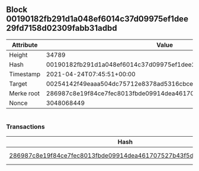 ## Block 00190182fb291d1a048ef6014c37d09975ef1dee29fd7158d02309fabb31adbd

Attribute | Value
--- | ---
Height | 34789
Hash | 00190182fb291d1a048ef6014c37d09975ef1dee29fd7158d02309fabb31adbd
Timestamp | 2021-04-24T07:45:51+00:00
Target | 00254142f49eaaa504dc75712e8378ad5316cbcead634704b3734b6271167cc4
Merke root | 286987c8e19f84ce7fec8013fbde09914dea461707527b43f5d25ced199c56dc
Nonce | 3048068449

```

```

### Transactions

Hash | Amount
--- | ---
[286987c8e19f84ce7fec8013fbde09914dea461707527b43f5d25ced199c56dc](286987c8e19f84ce7fec8013fbde09914dea461707527b43f5d25ced199c56dc.md) | 10.00000000 SKEPTI 
